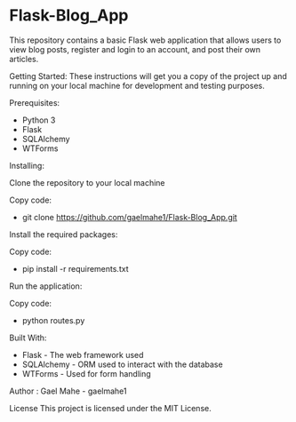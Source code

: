 # Flask-Blog_App

This repository contains a basic Flask web application that allows users to view blog posts, register and login to an account, and post their own articles.

Getting Started:
These instructions will get you a copy of the project up and running on your local machine for development and testing purposes.

Prerequisites:

- Python 3
- Flask
- SQLAlchemy
- WTForms

Installing:

Clone the repository to your local machine

Copy code:
- git clone https://github.com/gaelmahe1/Flask-Blog_App.git

Install the required packages:

Copy code:

- pip install -r requirements.txt

Run the application:

Copy code:

- python routes.py

Built With:

- Flask - The web framework used
- SQLAlchemy - ORM used to interact with the database
- WTForms - Used for form handling

Author :
Gael Mahe - gaelmahe1

License
This project is licensed under the MIT License.
